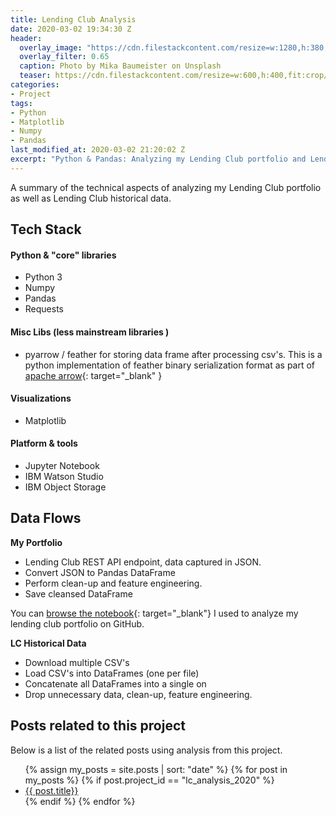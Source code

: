 ```yaml
---
title: Lending Club Analysis
date: 2020-03-02 19:34:30 Z
header:
  overlay_image: "https://cdn.filestackcontent.com/resize=w:1280,h:380,fit:crop/compress/WWsYBBGRnaIYRjfhXk4T"
  overlay_filter: 0.65
  caption: Photo by Mika Baumeister on Unsplash
  teaser: https://cdn.filestackcontent.com/resize=w:600,h:400,fit:crop/compress/WWsYBBGRnaIYRjfhXk4T
categories:
- Project
tags:
- Python
- Matplotlib
- Numpy
- Pandas
last_modified_at: 2020-03-02 21:20:02 Z
excerpt: "Python & Pandas: Analyzing my Lending Club portfolio and Lending Club historical data"
---  
```


A summary of the technical aspects of analyzing my Lending Club portfolio as well as Lending Club historical data.

## Tech Stack

#### Python & "core" libraries  
- Python 3
- Numpy
- Pandas
- Requests

#### Misc Libs (less mainstream libraries )  
- pyarrow / feather  for storing data frame after processing csv's.  This is a python implementation of feather binary serialization format as part of [apache arrow](https://arrow.apache.org){: target="_blank" }  

#### Visualizations
- Matplotlib  

#### Platform & tools
- Jupyter Notebook
- IBM Watson Studio
- IBM Object Storage


## Data Flows

**My Portfolio**  
- Lending Club REST API endpoint, data captured in JSON.  
- Convert JSON to Pandas DataFrame  
- Perform clean-up and feature engineering.  
- Save cleansed DataFrame  


You can [browse the notebook](https://github.com/mcmasty/stunning-fortnight/blob/master/lending_club_analysis/My%20LC%20Portfolio%20Notes%20Analysis.ipynb){: target="_blank"}  I used to analyze my lending club portfolio on GitHub.


**LC Historical Data**   
- Download multiple CSV's  
- Load CSV's into DataFrames (one per file)  
- Concatenate all DataFrames into a single on  
- Drop unnecessary data, clean-up, feature engineering.  




## Posts related to this project  

Below is a list of the related posts using analysis from this project.

<ul>
  {% assign my_posts = site.posts | sort: "date" %}
  {% for post in my_posts %}
    {% if post.project_id == "lc_analysis_2020" %}
    <li><a href="{{ post.url }}">{{ post.title}}</a>
    </li>  
    {% endif %}
  {% endfor %}
</ul>
